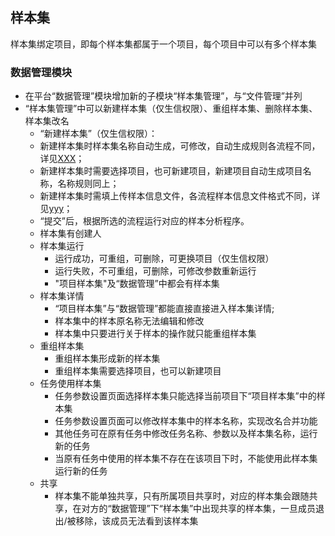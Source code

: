 ## 样本集
  样本集绑定项目，即每个样本集都属于一个项目，每个项目中可以有多个样本集
### 数据管理模块
  * 在平台“数据管理”模块增加新的子模块“样本集管理”，与“文件管理”并列
  * “样本集管理”中可以新建样本集（仅生信权限）、重组样本集、删除样本集、样本集改名
    + “新建样本集”（仅生信权限）：
     + 新建样本集时样本集名称自动生成，可修改，自动生成规则各流程不同，详见[XXX]()；
     + 新建样本集时需要选择项目，也可新建项目，新建项目自动生成项目名称，名称规则同上；
     + 新建样本集时需填上传样本信息文件，各流程样本信息文件格式不同，详见[yyy]()；
     + “提交”后，根据所选的流程运行对应的样本分析程序。
     + 样本集有创建人
    + 样本集运行
      + 运行成功，可重组，可删除，可更换项目（仅生信权限）
      + 运行失败，不可重组，可删除，可修改参数重新运行
      + "项目样本集"及“数据管理”中都会有样本集
    + 样本集详情
      + “项目样本集”与“数据管理”都能直接直接进入样本集详情;
      + 样本集中的样本原名称无法编辑和修改
      + 样本集中只要进行关于样本的操作就只能重组样本集
    + 重组样本集
      + 重组样本集形成新的样本集
      + 重组样本集需要选择项目，也可以新建项目
    + 任务使用样本集
      + 任务参数设置页面选择样本集只能选择当前项目下“项目样本集”中的样本集
      + 任务参数设置页面可以修改样本集中的样本名称，实现改名合并功能
      + 其他任务可在原有任务中修改任务名称、参数以及样本集名称，运行新的任务
      + 当原有任务中使用的样本集不存在在该项目下时，不能使用此样本集运行新的任务
    + 共享
      + 样本集不能单独共享，只有所属项目共享时，对应的样本集会跟随共享，在对方的“数据管理”下“样本集”中出现共享的样本集，一旦成员退出/被移除，该成员无法看到该样本集
